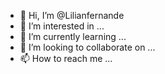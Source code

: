 - 👋 Hi, I’m @Lilianfernande
- 👀 I’m interested in ...
- 🌱 I’m currently learning ...
- 💞️ I’m looking to collaborate on ...
- 📫 How to reach me ...

<!---
Lilianfernande/Lilianfernande is a ✨ special ✨ repository because its `README.md` (this file) appears on your GitHub profile.
You can click the Preview link to take a look at your changes.
--->
